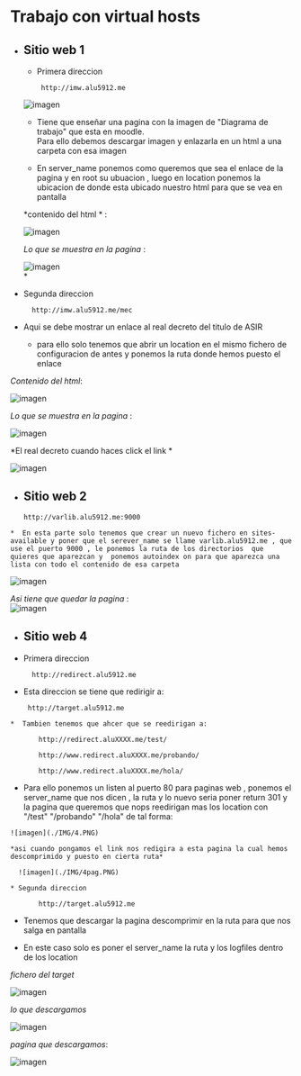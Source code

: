 # Trabajo con virtual hosts

* ## Sitio web 1
  * Primera direccion  

         http://imw.alu5912.me


  ![imagen](./IMG/1.PNG)

   * Tiene que enseñar una pagina con la imagen de "Diagrama de trabajo" que esta en moodle.  
    Para ello debemos descargar imagen y enlazarla en un html a una carpeta con esa imagen  

  * En server_name ponemos  como queremos que sea el enlace de la pagina y en root su ubuacion , luego en location ponemos la ubicacion de donde esta ubicado nuestro html para que se vea en pantalla    


  *contenido del html * :  

  ![imagen](./IMG/1.enlace.PNG)  

  *Lo que se muestra en la pagina* :

  ![imagen](./IMG/1pag.PNG)   
  *  

 * Segunda direccion    


         http://imw.alu5912.me/mec


  * Aqui se debe mostrar un enlace al real decreto del titulo de ASIR  
       *   para ello solo tenemos que abrir un location en el mismo fichero de configuracion de antes y ponemos la ruta donde hemos puesto el enlace     


  *Contenido del html*:   

   ![imagen](./IMG/1.mec.PNG)    

  *Lo que se muestra en la pagina* :     

   ![imagen](./IMG/1mec.pag.PNG)   

   *El real decreto cuando haces click el link *     

   ![imagen](./IMG/pagmec.PNG)   

   * ## Sitio web 2  
         http://varlib.alu5912.me:9000

    *  En esta parte solo tenemos que crear un nuevo fichero en sites-available y poner que el serever_name se llame varlib.alu5912.me , que use el puerto 9000 , le ponemos la ruta de los directorios  que quieres que aparezcan y  ponemos autoindex on para que aparezca una lista con todo el contenido de esa carpeta   


   ![imagen](./IMG/2.PNG)  

   *Asi tiene que quedar la pagina* :  
   ![imagen](./IMG/2pag.PNG)   

  * ## Sitio web 4  
   *  Primera direccion  

            http://redirect.alu5912.me  

   * Esta direccion se tiene que redirigir a:   

          http://target.alu5912.me
    *  Tambien tenemos que ahcer que se reedirigan a:    

           http://redirect.aluXXXX.me/test/    

           http://www.redirect.aluXXXX.me/probando/   

           http://www.redirect.aluXXXX.me/hola/        


   * Para ello ponemos un listen al puerto 80 para paginas web , ponemos el server_name que nos dicen , la ruta y lo nuevo seria poner return 301 y la pagina que queremos que nops reedirigan  mas los location con "/test"  "/probando" "/hola" de tal forma:   

    ![imagen](./IMG/4.PNG)    

    *asi cuando pongamos el link nos redigira a esta pagina la cual hemos descomprimido y puesto en cierta ruta*  

      ![imagen](./IMG/4pag.PNG)   

    * Segunda direccion     

           http://target.alu5912.me
* Tenemos que descargar la pagina descomprimir en la ruta para que nos salga en pantalla   

* En este caso solo es poner el server_name la ruta  y los logfiles dentro de los location   

*fichero del target*    

  ![imagen](./IMG/4.2.PNG)     

*lo que descargamos*    

  ![imagen](./IMG/4.imgs.PNG)     

*pagina que descargamos*:  

  ![imagen](./IMG/4pag.PNG)
